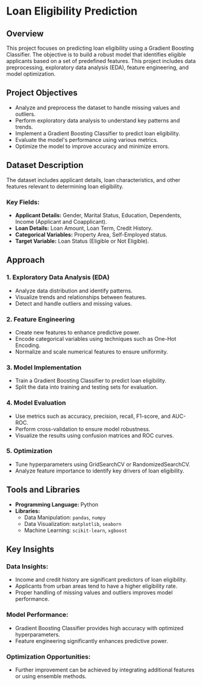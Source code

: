 # Loan Eligibility Prediction

## Overview
This project focuses on predicting loan eligibility using a Gradient Boosting Classifier. The objective is to build a robust model that identifies eligible applicants based on a set of predefined features. This project includes data preprocessing, exploratory data analysis (EDA), feature engineering, and model optimization.

## Project Objectives
- Analyze and preprocess the dataset to handle missing values and outliers.
- Perform exploratory data analysis to understand key patterns and trends.
- Implement a Gradient Boosting Classifier to predict loan eligibility.
- Evaluate the model's performance using various metrics.
- Optimize the model to improve accuracy and minimize errors.

## Dataset Description
The dataset includes applicant details, loan characteristics, and other features relevant to determining loan eligibility.

### Key Fields:
- **Applicant Details:** Gender, Marital Status, Education, Dependents, Income (Applicant and Coapplicant).
- **Loan Details:** Loan Amount, Loan Term, Credit History.
- **Categorical Variables:** Property Area, Self-Employed status.
- **Target Variable:** Loan Status (Eligible or Not Eligible).

## Approach

### 1. Exploratory Data Analysis (EDA)
- Analyze data distribution and identify patterns.
- Visualize trends and relationships between features.
- Detect and handle outliers and missing values.

### 2. Feature Engineering
- Create new features to enhance predictive power.
- Encode categorical variables using techniques such as One-Hot Encoding.
- Normalize and scale numerical features to ensure uniformity.

### 3. Model Implementation
- Train a Gradient Boosting Classifier to predict loan eligibility.
- Split the data into training and testing sets for evaluation.

### 4. Model Evaluation
- Use metrics such as accuracy, precision, recall, F1-score, and AUC-ROC.
- Perform cross-validation to ensure model robustness.
- Visualize the results using confusion matrices and ROC curves.

### 5. Optimization
- Tune hyperparameters using GridSearchCV or RandomizedSearchCV.
- Analyze feature importance to identify key drivers of loan eligibility.

## Tools and Libraries
- **Programming Language:** Python
- **Libraries:**
  - Data Manipulation: `pandas`, `numpy`
  - Data Visualization: `matplotlib`, `seaborn`
  - Machine Learning: `scikit-learn`, `xgboost`

## Key Insights

### Data Insights:
- Income and credit history are significant predictors of loan eligibility.
- Applicants from urban areas tend to have a higher eligibility rate.
- Proper handling of missing values and outliers improves model performance.

### Model Performance:
- Gradient Boosting Classifier provides high accuracy with optimized hyperparameters.
- Feature engineering significantly enhances predictive power.

### Optimization Opportunities:
- Further improvement can be achieved by integrating additional features or using ensemble methods.
